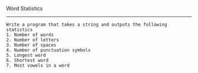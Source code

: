 Word Statistics
***************

    Write a program that takes a string and outputs the following statistics
    1. Number of words
    2. Number of letters
    3. Number of spaces
    4. Number of punctuation symbols
    5. Longest word
    6. Shortest word
    7. Most vowels in a word